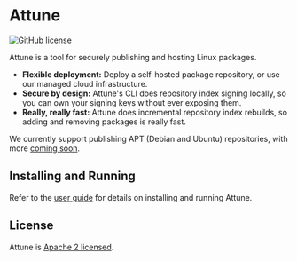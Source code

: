 # Attune
[![GitHub license](https://img.shields.io/badge/license-MIT-blue.svg)](https://github.com/attunehq/attune/blob/main/LICENSE)

Attune is a tool for securely publishing and hosting Linux packages.

- **Flexible deployment:** Deploy a self-hosted package repository, or use our managed cloud infrastructure.
- **Secure by design:** Attune's CLI does repository index signing locally, so you can own your signing keys without ever exposing them.
- **Really, really fast:** Attune does incremental repository index rebuilds, so adding and removing packages is really fast.

We currently support publishing APT (Debian and Ubuntu) repositories, with more [coming soon](https://attunehq.com).

## Installing and Running

Refer to the [user guide](./docs/user-guide/README.md) for details on installing and running Attune.

## License

Attune is [Apache 2 licensed](./LICENSE).
